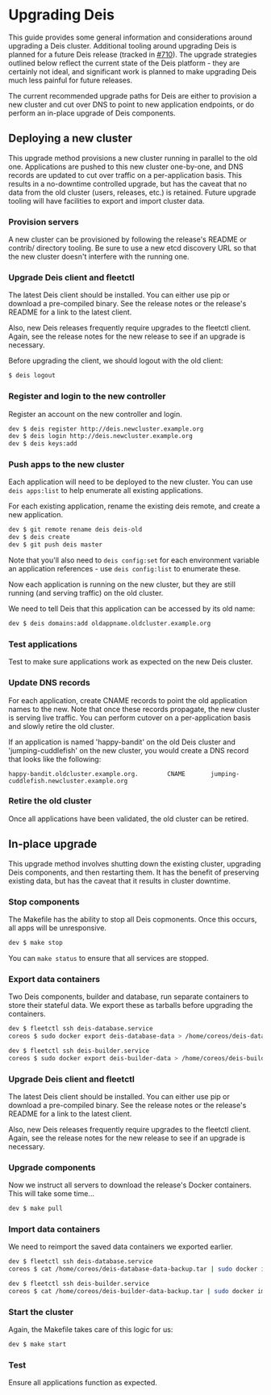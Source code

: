 # Upgrading Deis

This guide provides some general information and considerations around
upgrading a Deis cluster. Additional tooling around upgrading Deis is planned for
a future Deis release (tracked in [#710](https://github.com/deis/deis/issues/710)).
The upgrade strategies outlined below reflect the current state of the Deis platform -
they are certainly not ideal, and significant work is planned to make upgrading
Deis much less painful for future releases.

The current recommended upgrade paths for Deis are either to provision a new cluster and cut over
DNS to point to new application endpoints, or do perform an in-place upgrade of Deis components.

## Deploying a new cluster

This upgrade method provisions a new cluster running in parallel to the old one. Applications are
pushed to this new cluster one-by-one, and DNS records are updated to cut over traffic on a per-application
basis. This results in a no-downtime controlled upgrade, but has the caveat that no data from the old cluster
(users, releases, etc.) is retained. Future upgrade tooling will have facilities to export and import cluster
data.

### Provision servers
A new cluster can be provisioned by following the release's README or contrib/ directory tooling.
Be sure to use a new etcd discovery URL so that the new cluster doesn't interfere with the running one.

### Upgrade Deis client and fleetctl
The latest Deis client should be installed. You can either use pip or download a pre-compiled binary.
See the release notes or the release's README for a link to the latest client.

Also, new Deis releases frequently require upgrades to the fleetctl client. Again, see the
release notes for the new release to see if an upgrade is necessary.

Before upgrading the client, we should logout with the old client:
```bash
$ deis logout
```

### Register and login to the new controller
Register an account on the new controller and login.
```bash
dev $ deis register http://deis.newcluster.example.org
dev $ deis login http://deis.newcluster.example.org
dev $ deis keys:add
```

### Push apps to the new cluster
Each application will need to be deployed to the new cluster. You can use `deis apps:list` to help
enumerate all existing applications.

For each existing application, rename the existing deis remote, and create a new application.
```bash
dev $ git remote rename deis deis-old
dev $ deis create
dev $ git push deis master
```

Note that you'll also need to `deis config:set` for each environment variable an application references -
use `deis config:list` to enumerate these.

Now each application is running on the new cluster, but they are still running (and serving traffic) on the old cluster.

We need to tell Deis that this application can be accessed by its old name:

```bash
dev $ deis domains:add oldappname.oldcluster.example.org
```

### Test applications
Test to make sure applications work as expected on the new Deis cluster.

### Update DNS records
For each application, create CNAME records to point the old application names to the new. Note that once these
records propagate, the new cluster is serving live traffic. You can perform cutover on a per-application basis and slowly
retire the old cluster.

If an application is named 'happy-bandit' on the old Deis cluster and 'jumping-cuddlefish' on the new cluster,
you would create a DNS record that looks like the following:

```
happy-bandit.oldcluster.example.org.        CNAME       jumping-cuddlefish.newcluster.example.org
```

### Retire the old cluster
Once all applications have been validated, the old cluster can be retired.

## In-place upgrade

This upgrade method involves shutting down the existing cluster, upgrading Deis components, and then restarting them.
It has the benefit of preserving existing data, but has the caveat that it results in cluster downtime.

### Stop components
The Makefile has the ability to stop all Deis copmonents. Once this occurs, all apps will be unresponsive.
```bash
dev $ make stop
```

You can ```make status``` to ensure that all services are stopped.

### Export data containers
Two Deis components, builder and database, run separate containers to store their stateful data. We export these as tarballs before upgrading the containers.
```bash
dev $ fleetctl ssh deis-database.service
coreos $ sudo docker export deis-database-data > /home/coreos/deis-database-data-backup.tar
```

```bash
dev $ fleetctl ssh deis-builder.service
coreos $ sudo docker export deis-builder-data > /home/coreos/deis-builder-data-backup.tar
```

### Upgrade Deis client and fleetctl
The latest Deis client should be installed. You can either use pip or download a pre-compiled binary.
See the release notes or the release's README for a link to the latest client.

Also, new Deis releases frequently require upgrades to the fleetctl client. Again, see the
release notes for the new release to see if an upgrade is necessary.

### Upgrade components
Now we instruct all servers to download the release's Docker containers. This will take some time...
```bash
dev $ make pull
```

### Import data containers
We need to reimport the saved data containers we exported earlier.
```bash
dev $ fleetctl ssh deis-database.service
coreos $ cat /home/coreos/deis-database-data-backup.tar | sudo docker import - deis-database-data
```

```bash
dev $ fleetctl ssh deis-builder.service
coreos $ cat /home/coreos/deis-builder-data-backup.tar | sudo docker import - deis-builder-data
```

### Start the cluster
Again, the Makefile takes care of this logic for us:
```bash
dev $ make start
```

### Test
Ensure all applications function as expected.
